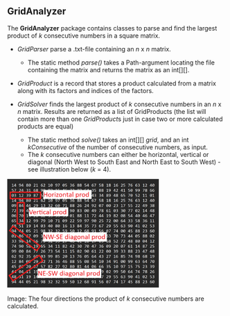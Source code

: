 ## GridAnalyzer 

The **GridAnalyzer** package contains classes to parse and find the largest product of *k* consecutive numbers in a square matrix.
  
- *GridParser* parse a .txt-file containing an *n* x *n* matrix. 
  - The static method *parse()* takes a Path-argument locating the file containing the matrix and returns the matrix as an int[][].
  
- *GridProduct* is a record that stores a product calculated from a matrix along with its factors and indices of the factors.
  
- *GridSolver* finds the largest product of *k* consecutive numbers in an *n* x *n* matrix. Results are returned as a list of GridProducts (the list will contain more than one *GridProduct*s just in case two or more calculated products are equal)
  - The static method *solve()* takes an int[][] *grid*, and an int *kConsecutive* of the number of consecutive numbers,  as input.   
  - The *k* consecutive numbers can either be horizontal, vertical or diagonal (North West to South East and North East to South West) - see illustration below (*k* = 4).





<img src="illustration.png" alt="How consecutive numbers are calculated" width="350" height="250" />

Image: The four directions the product of *k* consecutive numbers are calculated.


